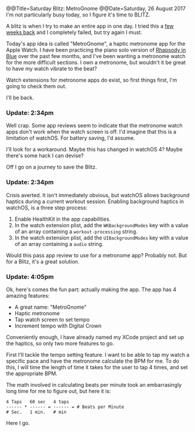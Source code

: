@@Title=Saturday Blitz: MetroGnome
@@Date=Saturday, 26 August 2017
I'm not particularly busy today, so I figure it's time to BLITZ.

A blitz is when I try to make an entire app in one day. I tried this a [few weeks back](http://www.thecope.net/2017/7/30/proofread) and I completely failed, but try again I must. 

Today's app idea is called "MetroGnome", a haptic metronome app for the Apple Watch. I have been practicing the piano solo version of [Rhapsody in Blue](https://www.youtube.com/watch?v=nH9pU7z1NVk) over the past few months, and I've been wanting a metronome watch for the more difficult sections. I own a metronome, but wouldn't it be great to have my watch vibrate to the beat? 

Watch extensions for metronome apps do exist, so first things first, I'm going to check them out.

I'll be back.


### Update: 2:34pm

Well crap. Some app reviews seem to indicate that the metronome watch apps don't work when the watch screen is off. I'd imagine that this is a limitation of watchOS. For battery saving, I'd assume.

I'll look for a workaround. Maybe this has changed in watchOS 4? Maybe there's some hack I can devise? 

Off I go on a journey to save the Blitz.


### Update: 2:34pm

Crisis averted. It isn't immediately obvious, but watchOS allows background haptics during a current workout session. Enabling background haptics in watchOS, is a three step process:

1. Enable HealthKit in the app capabilities.
2. In the watch extension plist, add the `WKBackgroundModes`  key with a value of an array containing a `workout-processing` string.
3. In the watch extension plist, add the `UIBackgroundModes` key with a value of an array containing a `audio` string.

Would this pass app review to use for a metronome app? Probably not. But for a Blitz, it's a great solution.

### Update: 4:05pm

Ok, here's comes the fun part: actually making the app.  The app has 4 amazing features:

* A great name: "MetroGnome"
* Haptic metronome 
* Tap watch screen to set tempo
* Increment tempo with Digital Crown

Conveniently enough, I have already named my XCode project and set up the haptics, so only two more features to go.

First I'll tackle the tempo setting feature. I want to be able to tap my watch a specific pace and have the metronome calculate the BPM for me.  To do this, I will time the length of time it takes for the user to tap 4 times, and set the appropriate BPM. 

The math involved in calculating beats per minute took an embarrasingly long time for me to figure out, but here it is:

```
4 Taps   60 sec   4 taps
------ * ------ = ------ = # Beats per Minute
# Sec.   1 min.   # min
```


Here I go.